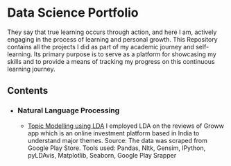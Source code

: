 # Data Science Portfolio

They say that true learning occurs through action, and here I am, actively engaging in the process of learning and personal growth. This Repository contains all the projects I did as part of my academic journey and self-learning. Its primary purpose is to serve as a platform for showcasing my skills and to provide a means of tracking my progress on this continuous learning journey.

## Contents
* ### Natural Language Processing
   * [Topic Modelling using LDA](https://github.com/Sadiya-Zubair/Data-Science-projects/blob/main/Topic%20Modelling%20using%20LDA.ipynb) I employed LDA on the reviews of Groww app
     which is an online investment platform based in India to understand major themes.
     Source: The data was scraped from Google Play Store.
     Tools used: Pandas, Nltk, Gensim, IPython, pyLDAvis, Matplotlib, Seaborn, Google Play Srapper


  

